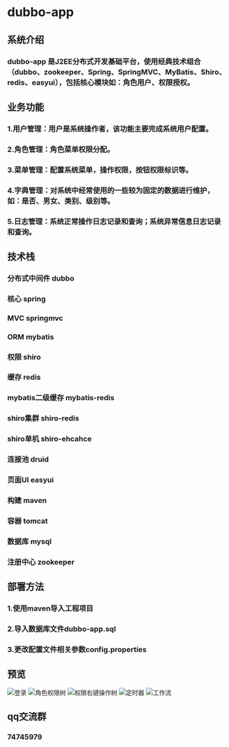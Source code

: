 # dubbo-app

## 系统介绍

### dubbo-app 是J2EE分布式开发基础平台，使用经典技术组合（dubbo、zookeeper、Spring、SpringMVC、MyBatis、Shiro、redis、easyui），包括核心模块如：角色用户、权限授权。
## 业务功能
### 1.用户管理：用户是系统操作者，该功能主要完成系统用户配置。
### 2.角色管理：角色菜单权限分配。
### 3.菜单管理：配置系统菜单，操作权限，按钮权限标识等。
### 4.字典管理：对系统中经常使用的一些较为固定的数据进行维护，如：是否、男女、类别、级别等。
### 5.日志管理：系统正常操作日志记录和查询；系统异常信息日志记录和查询。

## 技术栈

### 分布式中间件 dubbo
### 核心 spring 
### MVC springmvc 
### ORM mybatis 
### 权限 shiro 
### 缓存 redis 
### mybatis二级缓存 mybatis-redis 
### shiro集群 shiro-redis 
### shiro单机 shiro-ehcahce
### 连接池 druid
### 页面UI easyui
### 构建 maven
### 容器 tomcat
### 数据库 mysql
### 注册中心 zookeeper

## 部署方法

### 1.使用maven导入工程项目
### 2.导入数据库文件dubbo-app.sql
### 3.更改配置文件相关参数config.properties

## 预览

![](http://git.oschina.net/uploads/images/2016/1116/164543_5571d631_420150.png "登录")
![](http://git.oschina.net/uploads/images/2016/1116/164618_99cd6105_420150.png "角色权限树")
![](http://git.oschina.net/uploads/images/2016/1116/164633_6dd5c2e9_420150.png "权限右键操作树")
![](http://git.oschina.net/uploads/images/2016/1116/164643_80af2995_420150.png "定时器")
![](http://git.oschina.net/uploads/images/2016/1116/164653_4314a4a8_420150.png "工作流")
## qq交流群
### 74745979